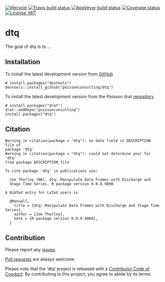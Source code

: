 
<!-- README.md is generated from README.Rmd. Please edit that file -->

[![lifecycle](https://img.shields.io/badge/lifecycle-experimental-orange.svg)](https://www.tidyverse.org/lifecycle/#experimental)
[![Travis build
status](https://travis-ci.org/poissonconsulting/dtq.svg?branch=master)](https://travis-ci.org/poissonconsulting/dtq)
[![AppVeyor build
status](https://ci.appveyor.com/api/projects/status/github/poissonconsulting/dtq?branch=master&svg=true)](https://ci.appveyor.com/project/poissonconsulting/dtq)
[![Coverage
status](https://codecov.io/gh/poissonconsulting/dtq/branch/master/graph/badge.svg)](https://codecov.io/github/poissonconsulting/dtq?branch=master)
[![License:
MIT](https://img.shields.io/badge/License-MIT-green.svg)](https://opensource.org/licenses/MIT)

# dtq

The goal of dtq is to …

## Installation

To install the latest development version from
[GitHub](https://github.com/poissonconsulting/dtq)

    # install.packages("devtools")
    devtools::install_github("poissonconsulting/dtq")

To install the latest development version from the Poisson drat
[repository](https://github.com/poissonconsulting/drat)

    # install.packages("drat")
    drat::addRepo("poissonconsulting")
    install.packages("dtq")

## Citation

    Warning in citation(package = "dtq"): no date field in DESCRIPTION file of
    package 'dtq'
    Warning in citation(package = "dtq"): could not determine year for 'dtq'
    from package DESCRIPTION file
    
    To cite package 'dtq' in publications use:
    
      Joe Thorley (NA). dtq: Manipulate Data Frames with Discharge and
      Stage Time Series. R package version 0.0.0.9000.
    
    A BibTeX entry for LaTeX users is
    
      @Manual{,
        title = {dtq: Manipulate Data Frames with Discharge and Stage Time Series},
        author = {Joe Thorley},
        note = {R package version 0.0.0.9000},
      }

## Contribution

Please report any
[issues](https://github.com/poissonconsulting/dtq/issues).

[Pull requests](https://github.com/poissonconsulting/dtq/pulls) are
always welcome.

Please note that the ‘dtq’ project is released with a [Contributor Code
of Conduct](CODE_OF_CONDUCT.md). By contributing to this project, you
agree to abide by its terms.
